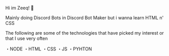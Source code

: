 Hi im Zeeq! 🤪


Mainly doing Discord Bots in Discord Bot Maker but i wanna learn HTML n' CSS

The following are some of the technologies that have picked my interest or that I use very often

・NODE
・HTML
・CSS
・JS
・PYHTON
